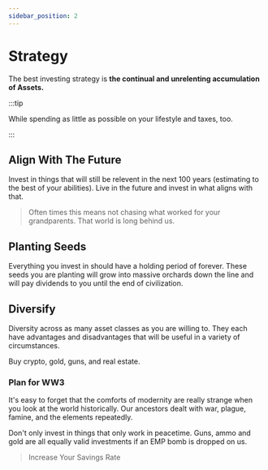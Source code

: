 ```yaml
---
sidebar_position: 2
---
```


# Strategy

The best investing strategy is **the continual and unrelenting accumulation of Assets.**

:::tip 

While spending as little as possible on your lifestyle and taxes, too.

:::

## Align With The Future

Invest in things that will still be relevent in the next 100 years (estimating to the best of your abilities). Live in the future and invest in what aligns with that.

>Often times this means not chasing what worked for your grandparents. That world is long behind us.

## Planting Seeds

Everything you invest in should have a holding period of forever. These seeds you are planting will grow into massive orchards down the line and will pay dividends to you until the end of civilization.

## Diversify

Diversity across as many asset classes as you are willing to. They each have advantages and disadvantages that will be useful in a variety of circumstances.

Buy crypto, gold, guns, and real estate.

### Plan for WW3

It's easy to forget that the comforts of modernity are really strange when you look at the world historically. Our ancestors dealt with war, plague, famine, and the elements repeatedly.

Don't only invest in things that only work in peacetime. Guns, ammo and gold are all equally valid investments if an EMP bomb is dropped on us.

>Increase Your Savings Rate